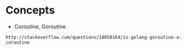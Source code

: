 Concepts
=============

- Coroutine, Goroutine
```
http://stackoverflow.com/questions/18058164/is-golang-goroutine-a-coroutine
```
